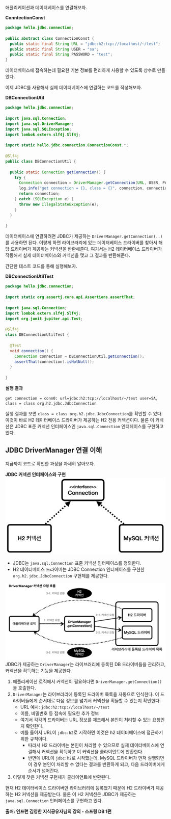 애플리케이션과 데이터베이스를 연결해보자.

__ConntectionConst__
```java
package hello.jdbc.connection;  
  
public abstract class ConnectionConst {  
  public static final String URL = "jdbc:h2:tcp://localhost/~/test";  
  public static final String USER = "sa";  
  public static final String PASSWORD = "test";  
}
```

데이터베이스에 접속하는데 필요한 기본 정보를 편리하게 사용할 수 있도록 상수로 만들었다.

이제 JDBC를 사용해서 실제 데이터베이스에 연결하는 코드를 작성해보자.

__DBConnectionUtil__
```java
package hello.jdbc.connection;  
  
import java.sql.Connection;  
import java.sql.DriverManager;  
import java.sql.SQLException;  
import lombok.extern.slf4j.Slf4j;  
  
import static hello.jdbc.connection.ConnectionConst.*;  
  
@Slf4j  
public class DBConnectionUtil {  
    
  public static Connection getConnection() {  
    try {  
      Connection connection = DriverManager.getConnection(URL, USER, PASSWORD);  
      log.info("get connection = {}, class = {}", connection, connection.getClass());  
      return connection;  
    } catch (SQLException e) {  
      throw new IllegalStateException(e);  
    }  
  }  
  
}
```

데이터베이스에 연결하려면 JDBC가 제공하는 `DriverManager.getConnection(..)`를 사용하면 된다.
이렇게 하면 라이브러리에 있는 데이터베이스 드라이버를 찾아서 해당 드라이버가 제공하는 커넥션을 반환해준다. 여기서는 H2 데이터베이스 드라이버가 작동해서 실제 데이터베이스와 커넥션을 맺고 그 결과를 반환해준다.

간단한 테스트 코드를 통해 실행해보자.

__DBConnectionUtilTest__
```java
package hello.jdbc.connection;  
  
import static org.assertj.core.api.Assertions.assertThat;  
  
import java.sql.Connection;  
import lombok.extern.slf4j.Slf4j;  
import org.junit.jupiter.api.Test;  
  
@Slf4j  
class DBConnectionUtilTest {  
  
  @Test  
  void connection() {  
    Connection connection = DBConnectionUtil.getConnection();  
    assertThat(connection).isNotNull();  
  }  
  
}
```

__실행 결과__
```
get connection = conn0: url=jdbc:h2:tcp://localhost/~/test user=SA, class = class org.h2.jdbc.JdbcConnection
```

실행 결과를 보면 `class = class org.h2.jdbc.JdbcConnection`를 확인할 수 있다.
이것이 바로 H2 데이터베이스 드라이버가 제공하는 H2 전용 커넥션이다. 
물론 이 커넥션은 JDBC 표준 커넥션 인터페이스인 `java.sql.Connection` 인터페이스를 구현하고 있다.

## JDBC DriverManager 연결 이해
지금까지 코드로 확인한 과정을 자세히 알아보자.

__JDBC 커넥션 인터페이스와 구현__
![](../images/Pasted_image_20250702233325.png)
- JDBC는 `java.sql.Connection` 표준 커넥션 인터페이스를 정의한다.
- H2 데이터베이스 드라이버는 JDBC Connection 인터페이스를 구현한 `org.h2.jdbc.JdbcConnection` 구현체를 제공한다.

![](../images/Pasted_image_20250702233504.png)
JDBC가 제공하는 `DriverManager`는 라이브러리에 등록된 DB 드라이버들을 관리하고, 커넥션을 획득하는 기능을 제공한다.
1. 애플리케이션 로직에서 커넥션이 필요하다면 `DriverManager.getConnection()`을 호출한다.
2. `DriverManager`는 라이브러리에 등록된 드라이버 목록을 자동으로 인식한다. 이 드라이버들에게 순서대로 다음 정보를 넘겨서 커넥션을 획들할 수 있는지 확인한다.
	- URL 예시: `jdbc:h2:tcp://localhost/~/test`
	- 이름, 비밀번호 등 접속에 필요한 추가 정보
	- 여기서 각각의 드라이버는 URL 정보를 체크해서 본인이 처리할 수 있는 요청인지 확인한다.
	- 예를 들어서 URL이 `jdbc:h2`로 시작하면 이것은 h2 데이터베이스에 접근하기 위한 규칙이다.
		- 따라서 H2 드라이버는 본인이 처리할 수 있으므로 실제 데이터베이스에 연결해서 커넥션을 획득하고 이 커넥션을 클라이언트에 반환한다.
		- 반면에 URL이 `jdbc:h2`로 시작했는데, MySQL 드라이버가 먼저 실행되면 이 경우 본인이 처리할 수 없다는 결과를 반환하게 되고, 다음 드라이버에게 순서가 넘어간다.
3. 이렇게 찾은 커넥션 구현체가 클라이언트에 반환된다.

현재 H2 데이터베이스 드라이버만 라이브러리에 등록했기 때문에 H2 드라이버가 제공하는 H2 커넥션을 제공받는다.
물론 이 H2 커넥션은 JDBC가 제공하는 `java.sql.Connection` 인터페이스를 구현하고 있다.


__출처: 인프런 김영한 지식공유자님의 강의 - 스프링 DB 1편__
